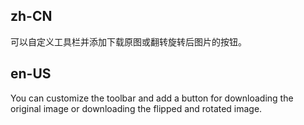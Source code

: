 ## zh-CN

可以自定义工具栏并添加下载原图或翻转旋转后图片的按钮。

## en-US

You can customize the toolbar and add a button for downloading the original image or downloading the flipped and rotated image.
